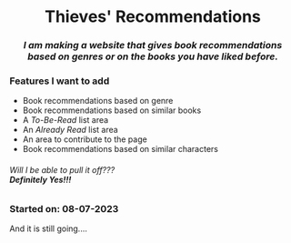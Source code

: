 <h1 align = middle color : #540b0e><b> Thieves' Recommendations </b></h1>

<h3 align = center><i> I am making a website that gives book recommendations based on genres or on the books you have liked before. </i> </h3>

<h3 align = left> <b> Features I want to add </b></h3>
<ul list-style-type: square; color: #fff3b0>
  <li>Book recommendations based on genre</li>
  <li>Book recommendations based on similar books</li>
  <li>A <i>To-Be-Read</i> list area</li>
  <li>An <i>Already Read</i> list area</li>
  <li>An area to contribute to the page</li>
  <li>Book recommendations based on similar characters</li>
</ul>


<h6><i>Will I be able to pull it off???</i> <br>
  <b color = #9e2a2b> Definitely Yes!!!</b>
</h6>

<h3 color: #9e2a2b> Started on: 08-07-2023</h3> 
And it is still going....
